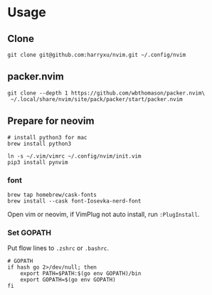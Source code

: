# Usage

## Clone

```shell
git clone git@github.com:harryxu/nvim.git ~/.config/nvim
```

## packer.nvim

```shell
git clone --depth 1 https://github.com/wbthomason/packer.nvim\
 ~/.local/share/nvim/site/pack/packer/start/packer.nvim
```

## Prepare for neovim

```shell
# install python3 for mac
brew install python3

ln -s ~/.vim/vimrc ~/.config/nvim/init.vim
pip3 install pynvim
```

### font
```
brew tap homebrew/cask-fonts
brew install --cask font-Iosevka-nerd-font
```

Open vim or neovim, if VimPlug not auto install, run `:PlugInstall`.


### Set GOPATH

Put flow lines to `.zshrc` or `.bashrc`.

    # GOPATH
    if hash go 2>/dev/null; then
        export PATH=$PATH:$(go env GOPATH)/bin
        export GOPATH=$(go env GOPATH)
    fi


